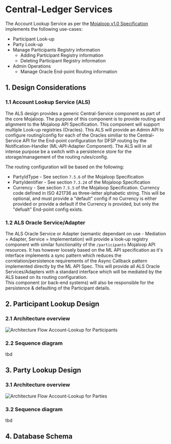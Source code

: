 # Central-Ledger Services

The Account Lookup Service as per the [Mojaloop v1.0 Specification](https://github.com/mojaloop/mojaloop-specification/blob/master/API%20Definition%20v1.0.pdf) implements the following use-cases:

* Participant Look-up
* Party Look-up
* Manage Participants Registry information
    * Adding Participant Registry information
    * Deleting Participant Registry information
* Admin Operations
    * Manage Oracle End-point Routing information
  
## 1. Design Considerations

### 1.1 Account Lookup Service (ALS)
The ALS design provides a generic Central-Service component as part of the core Mojaloop. The purpose of this component is to provide routing and alignment to the Mojaloop API Specification. This component will support multiple Look-up registries (Oracles). This ALS will provide an Admin API to configure routing/config for each of the Oracles similiar to the Central-Service API for the End-point configuration for DFSP routing by the Notification-Handler (ML-API-Adapter Component). The ALS will in all intense purpose be a switch with a persistence store for the storage/management of the routing rules/config.

The routing configuration will be based on the following:
* PartyIdType - See section `7.5.6` of the Mojaloop Specification
* PartyIdentifier - See section `7.3.24` of the Mojaloop Specification
* Currency - See section `7.5.5` of the Mojaloop Specification. Currency code defined in ISO 421736 as three-letter alphabetic string. This will be optional, and must provide a "default" config if no Currency is either provided or provide a default if the Currency is provided, but only the "defualt" End-point config exists.

### 1.2 ALS Oracle Service/Adapter
The ALS Oracle Service or Adapter (semantic dependant on use - Mediation = Adapter, Service = Implementation) will provide a look-up registry component with similar functionality of the `/participants` Mojaloop API resources. It has however loosely based on the ML API specification as it's interface implements a sync pattern which reduces the correlation/persistence requirements of the Async Callback pattern implemented directly by the ML API Spec. This will provide all ALS Oracle Services/Adapters with a standard interface which will be mediated by the ALS based on its routing configuration.  
This component (or back-end systems) will also be responsible for the persistence & defaulting of the Participant details.

## 2. Participant Lookup Design

### 2.1 Architecture overview
![Architecture Flow Account-Lookup for Participants](http://mojaloop.io/doc-assets/Diagrams/ArchitectureDiagrams/Arch-Flow-Account-Lookup-Participants.svg)

### 2.2 Sequence diagram
tbd

## 3. Party Lookup Design

### 3.1 Architecture overview
![Architecture Flow Account-Lookup for Parties](http://mojaloop.io/doc-assets/Diagrams/ArchitectureDiagrams/Arch-Flow-Account-Lookup-Parties.svg)

### 3.2 Sequence diagram
tbd


## 4. Database Schema

